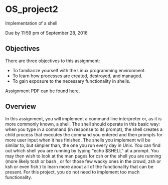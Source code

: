 # OS_project2
Implementation of a shell

Due by 11:59 pm of September 28, 2016

## Objectives 
There are three objectives to this assignment:
* To familiarize yourself with the Linux programming environment.
* To learn how processes are created, destroyed, and managed.
* To gain exposure to the necessary functionality in shells.

Assignment PDF can be found [here](https://uiowa.instructure.com/courses/8059/files/folder/Assignments?).
## Overview
In this assignment, you will implement a command line interpreter or, as it is more commonly known, a shell. The
shell should operate in this basic way: when you type in a command (in response to its prompt), the shell creates
a child process that executes the command you entered and then prompts for more user input when it has finished.
The shells you implement will be similar to, but simpler than, the one you run every day in Unix. You can find out
which shell you are running by typing "echo $SHELL" at a prompt. You may then wish to look at the man pages
for csh or the shell you are running (more likely tcsh or bash , or for those few wacky ones in the crowd, zsh or ksh
or even fish ) to learn more about all of the functionality that can be present. For this project, you do not need to
implement too much functionality.
